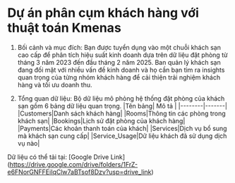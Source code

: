 # Dự án phân cụm khách hàng  với thuật toán Kmenas

1. Bối cảnh và mục đích: Bạn được tuyển dụng vào một chuỗi khách sạn cao cấp để phân tích hiệu suất kinh doanh dựa trên dữ liệu đặt phòng từ tháng 3 năm 2023 đến đầu tháng 2 năm 2025. Ban quản lý khách sạn đang đối mặt với nhiều vấn đề kinh doanh và họ cần bạn tìm ra insights quan trọng của từng nhóm khách hàng để cải thiện trải nghiệm khách hàng và tối ưu doanh thu.

2. Tổng quan dữ liệu: Bộ dữ liệu mô phỏng hệ thống đặt phòng của khách sạn gồm 6 bảng dữ liệu quan trọng.
|Tên bảng| Mô tả |
|--------|-------|
|Customers|Danh sách khách hàng|
|Rooms|Thông tin các phòng trong khách sạn|
|Bookings|Lịch sử đặt phòng của khách hàng|
|Payments|Các khoản thanh toán của khách|
|Services|Dịch vụ bổ sung mà khách sạn cung cấp|
|Service_Usage|Dữ liệu khách đã sử dụng dịch vụ nào|

Dữ liệu có thể tải tại: [Google Drive Link] (https://drive.google.com/drive/folders/1FrZ-e6FNorGNFFEiIqClw7aBTsof8Dzv?usp=drive_link)

